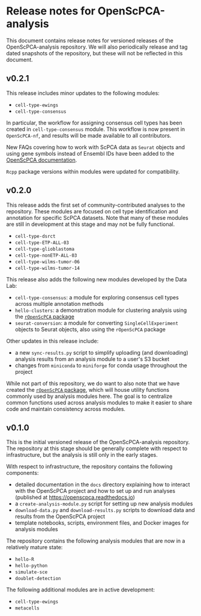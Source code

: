 # Release notes for OpenScPCA-analysis

This document contains release notes for versioned releases of the OpenScPCA-analysis repository.
We will also periodically release and tag dated snapshots of the repository, but these will not be reflected in this document.

<!--
Add new release notes in reverse numerical order (newest first) below this comment

You may want to add temporary notes here for tracking as features are added, before a new release is ready.
-->

## v0.2.1

This release includes minor updates to the following modules: 

- `cell-type-ewings`
- `cell-type-consensus`

In particular, the workflow for assigning consensus cell types has been created in `cell-type-consensus` module. 
This workflow is now present in `OpenScPCA-nf`, and results will be made available to all contributors. 

New FAQs covering how to work with ScPCA data as `Seurat` objects and using gene symbols instead of Ensembl IDs have been added to the [OpenScPCA documentation](https://openscpca.readthedocs.io/en/latest/troubleshooting-faq/faq/). 

`Rcpp` package versions within modules were updated for compatibility. 

## v0.2.0

This release adds the first set of community-contributed analyses to the repository.
These modules are focused on cell type identification and annotation for specific ScPCA datasets.
Note that many of these modules are still in development at this stage and may not be fully functional.

- `cell-type-dsrct`
- `cell-type-ETP-ALL-03`
- `cell-type-glioblastoma`
- `cell-type-nonETP-ALL-03`
- `cell-type-wilms-tumor-06`
- `cell-type-wilms-tumor-14`


This release also adds the following new modules developed by the Data Lab:

- `cell-type-consensus`: a module for exploring consensus cell types across multiple annotation methods
- `hello-clusters`: a demonstration module for clustering analysis using the [`rOpenScPCA` package](https://github.com/AlexsLemonade/rOpenScPCA)
- `seurat-conversion`: a module for converting `SingleCellExperiment` objects to Seurat objects, also using the `rOpenScPCA` package

Other updates in this release include:

- a new `sync-results.py` script to simplify uploading (and downloading) analysis results from an analysis module to a user's S3 bucket
- changes from `miniconda` to `miniforge` for conda usage throughout the project

While not part of this repository, we do want to also note that we have created the [`rOpenScPCA` package](https://github.com/AlexsLemonade/rOpenScPCA), which will house utility functions commonly used by analysis modules here.
The goal is to centralize common functions used across analysis modules to make it easier to share code and maintain consistency across modules.


## v0.1.0

This is the initial versioned release of the OpenScPCA-analysis repository.
The repository at this stage should be generally complete with respect to infrastructure, but the analysis is still only in the early stages.

With respect to infrastructure, the repository contains the following components:

- detailed documentation in the `docs` directory explaining how to interact with the OpenScPCA project and how to set up and run analyses (published at https://openscpca.readthedocs.io)
- a `create-analysis-module.py` script for setting up new analysis modules
- `download-data.py` and `download-results.py` scripts to download data and results from the OpenScPCA project
- template notebooks, scripts, environment files, and Docker images for analysis modules

The repository contains the following analysis modules that are now in a relatively mature state:

- `hello-R`
- `hello-python`
- `simulate-sce`
- `doublet-detection`

The following additional modules are in active development:

- `cell-type-ewings`
- `metacells`
